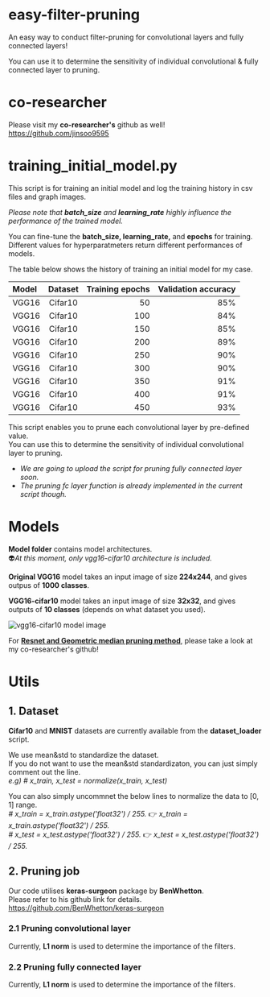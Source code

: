 # easy-filter-pruning
An easy way to conduct filter-pruning for convolutional layers and fully connected layers!

You can use it to determine the sensitivity of individual convolutional & fully connected layer to pruning.  

# co-researcher
Please visit my **co-researcher's** github as well!  
https://github.com/jinsoo9595

# training_initial_model.py
This script is for training an initial model and log the training history in csv files and graph images.

_Please note that **batch_size** and **learning_rate** highly influence the performance of the trained model._

You can fine-tune the **batch_size, learning_rate,** and **epochs** for training.  
Different values for hyperparatmeters return different performances of models.

The table below shows the history of training an initial model for my case.

|   Model    | Dataset     | Training epochs     | Validation accuracy     |
| :------------- | :----------: | -----------: | -----------: |
|  VGG16 | Cifar10   | 50    | 85%    |
|  VGG16 | Cifar10   | 100   | 84%    |
|  VGG16 | Cifar10   | 150    | 85%    |
|  VGG16 | Cifar10   | 200   | 89%    |
|  VGG16 | Cifar10   | 250    | 90%    |
|  VGG16 | Cifar10   | 300   | 90%    |
|  VGG16 | Cifar10   | 350    | 91%    |
|  VGG16 | Cifar10   | 400   | 91%    |
|  VGG16 | Cifar10   | 450    | 93%    |



This script enables you to prune each convolutional layer by pre-defined value.  
You can use this to determine the sensitivity of individual convolutional layer to pruning.  
  * _We are going to upload the script for pruning fully connected layer soon._
  * _The pruning fc layer function is already implemented in the current script though._


# Models
**Model folder** contains model architectures.  
:alien:*At this moment, only vgg16-cifar10 architecture is included.*

**Original VGG16** model takes an input image of size **224x244**, and gives outpus of **1000 classes**.

**VGG16-cifar10** model takes an input image of size **32x32**, and gives outputs of **10 classes** (depends on what dataset you used).

![vgg16-cifar10 model image](https://user-images.githubusercontent.com/78515689/106845452-4c1ab380-66ee-11eb-970b-e2fdc9b620c2.png)



For [**Resnet and Geometric median pruning method**](https://github.com/jinsoo9595/interesting-filter-pruning), please take a look at my co-researcher's github!  

# Utils
## 1. Dataset
**Cifar10** and **MNIST** datasets are currently available from the **dataset_loader** script.

We use mean&std to standardize the dataset.  
If you do not want to use the mean&std standardizaton, you can just simply comment out the line.  
*e.g) # x_train, x_test = normalize(x_train, x_test)*

You can also simply uncommnet the below lines to normalize the data to [0, 1] range.  
*# x_train = x_train.astype('float32') / 255.* :point_right: *x_train = x_train.astype('float32') / 255.*  
*# x_test = x_test.astype('float32') / 255.* :point_right: *x_test = x_test.astype('float32') / 255.*

## 2. Pruning job
Our code utilises **keras-surgeon** package by **BenWhetton**.  
Please refer to his github link for details.  
https://github.com/BenWhetton/keras-surgeon  

### 2.1 Pruning convolutional layer
Currently, **L1 norm** is used to determine the importance of the filters.

### 2.2 Pruning fully connected layer
Currently, **L1 norm** is used to determine the importance of the filters.

